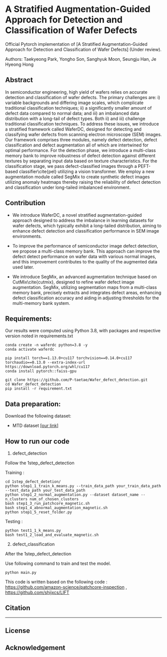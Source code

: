 # A Stratified Augmentation-Guided Approach for Detection and Classification of Wafer Defects

Official Pytorch implementation of [A Stratified Augmentation-Guided Approach for Detection and Classification of Wafer Defects] (Under review).

Authors: Taekyeong Park, Yongho Son, Sanghyuk Moon, Seungju Han, Je Hyeong Hong


## Abstract
In semiconductor engineering, high yield of wafers relies on accurate detection and classification of wafer defects.
The primary challenges are: i) variable backgrounds and differing image scales, which complicate traditional classification techniques; ii) a significantly smaller amount of defect data compared to normal data; and iii) an imbalanced data distribution with a long-tail of defect types. Both ii) and iii) challenge traditional classification techniques.
To address these issues, we introduce a stratified framework called WaferDC, designed for detecting and classifying wafer defects from scanning electron microscope (SEM) images. 
Our framework comprises three modules, namely defect detection, defect classification and defect augmentation all of which are intertwined for optimal  performance.
For the detection phase, we introduce a multi-class memory bank to improve robustness of defect detection against different textures by separating input data based on texture characteristics.
For the classification stage, we pass defect-classified images through a PEFT-based classifier\cite{pel} utilizing a vision transformer.
We employ a new augmentation module called SegMix to create synthetic defect images utilizing anomaly heatmaps thereby raising the reliability of defect detection and classification under long-tailed imbalanced environment.

## Contribution
- We introduce WaferDC, a novel stratified augmentation-guided approach designed to address the imbalance in learning datasets for wafer defects, which typically exhibit a long-tailed distribution, aiming to enhance defect detection and classification performance in SEM image environments.

- To improve the performance of semiconductor image defect detection, we propose a multi-class memory bank. 
This approach can improve the defect detect performance on wafer data with various normal images, and this improvement contributes to the quality of the augmented data used later.

- We introduce SegMix, an advanced augmentation technique based on CutMix\cite{cutmix}, designed to refine wafer defect image augmentation.
SegMix, utilizing segmentation maps from a multi-class memory bank, precisely extracts and integrates defect areas, enhancing defect classification accuracy and aiding in adjusting thresholds for the multi-memory bank system.

## Requirements:
Our results were computed using Python 3.8, with packages and respective version noted in requirements.txt
````
conda create -n waferdc python=3.8 -y
conda activate waferdc

pip install torch==1.13.0+cu117 torchvision==0.14.0+cu117 torchaudio==0.13.0 --extra-index-url https://download.pytorch.org/whl/cu117
conda install pytorch::faiss-gpu

git clone https://github.com/P-taetae/Wafer_defect_detection.git
cd Wafer_defect_detection
pip install -r requirement.txt
````

## Data preparation:
Download the following dataset:
- MTD dataset [[our link]](https://drive.google.com/file/d/1HbOv2rG2ODKjGvFx4wYm3iI01cOCOsRR/view?usp=sharing)

## How to run our code
1. defect_detection

Follow the 1step_defect_detection

Training :
```
cd 1step_defect_detetion/
python step1_1_train_k_means.py --train_data_path your_train_data_path --test_data_path your_test_data_path
python step1_2_normal_augmentation.py --dataset dataset_name --n_clusters num_of_chosen_clusters
bash step1_3_run_patchcore_magnetic.sh
bash step1_4_abnormal_augmentation_magnetic.sh
python step1_5_reset_folder.py
```

Testing :
```
python test1_1_k_means.py
bash test1_2_load_and_evaluate_magnetic.sh
```

2. defect_classification


After the 1step_defect_detection

Use following command to train and test the model.
```
python main.py
```

This code is written based on the following code : https://github.com/amazon-science/patchcore-inspection , https://github.com/shijxcs/LIFT

## Citation
---

## License


## Acknowledgement
